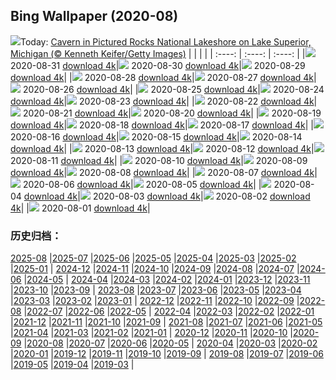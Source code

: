 ## Bing Wallpaper (2020-08)
![](http://cn.bing.com/th?id=OHR.PRNLCavern_EN-US7693319589_UHD.jpg&w=1000)Today: [Cavern in Pictured Rocks National Lakeshore on Lake Superior, Michigan (© Kenneth Keifer/Getty Images)](http://cn.bing.com/th?id=OHR.PRNLCavern_EN-US7693319589_UHD.jpg)
|      |      |      |
| :----: | :----: | :----: |
|![](http://cn.bing.com/th?id=OHR.PRNLCavern_EN-US7693319589_UHD.jpg&pid=hp&w=384&h=216&rs=1&c=4) 2020-08-31 [download 4k](http://cn.bing.com/th?id=OHR.PRNLCavern_EN-US7693319589_UHD.jpg)|![](http://cn.bing.com/th?id=OHR.MakeHay_EN-US3538917204_UHD.jpg&pid=hp&w=384&h=216&rs=1&c=4) 2020-08-30 [download 4k](http://cn.bing.com/th?id=OHR.MakeHay_EN-US3538917204_UHD.jpg)|![](http://cn.bing.com/th?id=OHR.BicycleSculptures_EN-US3449807795_UHD.jpg&pid=hp&w=384&h=216&rs=1&c=4) 2020-08-29 [download 4k](http://cn.bing.com/th?id=OHR.BicycleSculptures_EN-US3449807795_UHD.jpg)|
|![](http://cn.bing.com/th?id=OHR.MonteCristo_EN-US3353853394_UHD.jpg&pid=hp&w=384&h=216&rs=1&c=4) 2020-08-28 [download 4k](http://cn.bing.com/th?id=OHR.MonteCristo_EN-US3353853394_UHD.jpg)|![](http://cn.bing.com/th?id=OHR.SailingStone_EN-US8158160103_UHD.jpg&pid=hp&w=384&h=216&rs=1&c=4) 2020-08-27 [download 4k](http://cn.bing.com/th?id=OHR.SailingStone_EN-US8158160103_UHD.jpg)|![](http://cn.bing.com/th?id=OHR.OkanaganSpots_EN-US8113040044_UHD.jpg&pid=hp&w=384&h=216&rs=1&c=4) 2020-08-26 [download 4k](http://cn.bing.com/th?id=OHR.OkanaganSpots_EN-US8113040044_UHD.jpg)|
|![](http://cn.bing.com/th?id=OHR.PancakeRocks_EN-US1220361824_UHD.jpg&pid=hp&w=384&h=216&rs=1&c=4) 2020-08-25 [download 4k](http://cn.bing.com/th?id=OHR.PancakeRocks_EN-US1220361824_UHD.jpg)|![](http://cn.bing.com/th?id=OHR.CrystalRiver_EN-US8025232239_UHD.jpg&pid=hp&w=384&h=216&rs=1&c=4) 2020-08-24 [download 4k](http://cn.bing.com/th?id=OHR.CrystalRiver_EN-US8025232239_UHD.jpg)|![](http://cn.bing.com/th?id=OHR.AugustStargazing_EN-US7610682262_UHD.jpg&pid=hp&w=384&h=216&rs=1&c=4) 2020-08-23 [download 4k](http://cn.bing.com/th?id=OHR.AugustStargazing_EN-US7610682262_UHD.jpg)|
|![](http://cn.bing.com/th?id=OHR.UrquhartCastle_EN-US7977703153_UHD.jpg&pid=hp&w=384&h=216&rs=1&c=4) 2020-08-22 [download 4k](http://cn.bing.com/th?id=OHR.UrquhartCastle_EN-US7977703153_UHD.jpg)|![](http://cn.bing.com/th?id=OHR.MulticolorBuoys_EN-US7941972841_UHD.jpg&pid=hp&w=384&h=216&rs=1&c=4) 2020-08-21 [download 4k](http://cn.bing.com/th?id=OHR.MulticolorBuoys_EN-US7941972841_UHD.jpg)|![](http://cn.bing.com/th?id=OHR.IcelandHighlands_EN-US7904530738_UHD.jpg&pid=hp&w=384&h=216&rs=1&c=4) 2020-08-20 [download 4k](http://cn.bing.com/th?id=OHR.IcelandHighlands_EN-US7904530738_UHD.jpg)|
|![](http://cn.bing.com/th?id=OHR.PhotographyEmperor_EN-US7865787520_UHD.jpg&pid=hp&w=384&h=216&rs=1&c=4) 2020-08-19 [download 4k](http://cn.bing.com/th?id=OHR.PhotographyEmperor_EN-US7865787520_UHD.jpg)|![](http://cn.bing.com/th?id=OHR.TennesseeWoman_EN-US7833645016_UHD.jpg&pid=hp&w=384&h=216&rs=1&c=4) 2020-08-18 [download 4k](http://cn.bing.com/th?id=OHR.TennesseeWoman_EN-US7833645016_UHD.jpg)|![](http://cn.bing.com/th?id=OHR.BorobudurTemple_EN-US7797430626_UHD.jpg&pid=hp&w=384&h=216&rs=1&c=4) 2020-08-17 [download 4k](http://cn.bing.com/th?id=OHR.BorobudurTemple_EN-US7797430626_UHD.jpg)|
|![](http://cn.bing.com/th?id=OHR.BurrowingOwl_EN-US7737468266_UHD.jpg&pid=hp&w=384&h=216&rs=1&c=4) 2020-08-16 [download 4k](http://cn.bing.com/th?id=OHR.BurrowingOwl_EN-US7737468266_UHD.jpg)|![](http://cn.bing.com/th?id=OHR.AcadianDay_EN-US7700672584_UHD.jpg&pid=hp&w=384&h=216&rs=1&c=4) 2020-08-15 [download 4k](http://cn.bing.com/th?id=OHR.AcadianDay_EN-US7700672584_UHD.jpg)|![](http://cn.bing.com/th?id=OHR.HuntsMesa_EN-US7660712032_UHD.jpg&pid=hp&w=384&h=216&rs=1&c=4) 2020-08-14 [download 4k](http://cn.bing.com/th?id=OHR.HuntsMesa_EN-US7660712032_UHD.jpg)|
|![](http://cn.bing.com/th?id=OHR.WWMatera_EN-US7770749293_UHD.jpg&pid=hp&w=384&h=216&rs=1&c=4) 2020-08-13 [download 4k](http://cn.bing.com/th?id=OHR.WWMatera_EN-US7770749293_UHD.jpg)|![](http://cn.bing.com/th?id=OHR.TRex_EN-US7513536381_UHD.jpg&pid=hp&w=384&h=216&rs=1&c=4) 2020-08-12 [download 4k](http://cn.bing.com/th?id=OHR.TRex_EN-US7513536381_UHD.jpg)|![](http://cn.bing.com/th?id=OHR.SeaFireflies_EN-US7467298206_UHD.jpg&pid=hp&w=384&h=216&rs=1&c=4) 2020-08-11 [download 4k](http://cn.bing.com/th?id=OHR.SeaFireflies_EN-US7467298206_UHD.jpg)|
|![](http://cn.bing.com/th?id=OHR.LionDay_EN-US7411831317_UHD.jpg&pid=hp&w=384&h=216&rs=1&c=4) 2020-08-10 [download 4k](http://cn.bing.com/th?id=OHR.LionDay_EN-US7411831317_UHD.jpg)|![](http://cn.bing.com/th?id=OHR.LassenPeak_EN-US7363073851_UHD.jpg&pid=hp&w=384&h=216&rs=1&c=4) 2020-08-09 [download 4k](http://cn.bing.com/th?id=OHR.LassenPeak_EN-US7363073851_UHD.jpg)|![](http://cn.bing.com/th?id=OHR.InfinityBridge_EN-US7273466905_UHD.jpg&pid=hp&w=384&h=216&rs=1&c=4) 2020-08-08 [download 4k](http://cn.bing.com/th?id=OHR.InfinityBridge_EN-US7273466905_UHD.jpg)|
|![](http://cn.bing.com/th?id=OHR.WhaleHug_EN-US7230997767_UHD.jpg&pid=hp&w=384&h=216&rs=1&c=4) 2020-08-07 [download 4k](http://cn.bing.com/th?id=OHR.WhaleHug_EN-US7230997767_UHD.jpg)|![](http://cn.bing.com/th?id=OHR.Rettungsstation_EN-US6913294738_UHD.jpg&pid=hp&w=384&h=216&rs=1&c=4) 2020-08-06 [download 4k](http://cn.bing.com/th?id=OHR.Rettungsstation_EN-US6913294738_UHD.jpg)|![](http://cn.bing.com/th?id=OHR.OysterFarm_EN-US6831036158_UHD.jpg&pid=hp&w=384&h=216&rs=1&c=4) 2020-08-05 [download 4k](http://cn.bing.com/th?id=OHR.OysterFarm_EN-US6831036158_UHD.jpg)|
|![](http://cn.bing.com/th?id=OHR.VirginiaDeer_EN-US6758916176_UHD.jpg&pid=hp&w=384&h=216&rs=1&c=4) 2020-08-04 [download 4k](http://cn.bing.com/th?id=OHR.VirginiaDeer_EN-US6758916176_UHD.jpg)|![](http://cn.bing.com/th?id=OHR.SaguaroLightning_EN-US6580736553_UHD.jpg&pid=hp&w=384&h=216&rs=1&c=4) 2020-08-03 [download 4k](http://cn.bing.com/th?id=OHR.SaguaroLightning_EN-US6580736553_UHD.jpg)|![](http://cn.bing.com/th?id=OHR.IsolaBella_EN-US6478889007_UHD.jpg&pid=hp&w=384&h=216&rs=1&c=4) 2020-08-02 [download 4k](http://cn.bing.com/th?id=OHR.IsolaBella_EN-US6478889007_UHD.jpg)|
|![](http://cn.bing.com/th?id=OHR.LavaShip_EN-US6422813488_UHD.jpg&pid=hp&w=384&h=216&rs=1&c=4) 2020-08-01 [download 4k](http://cn.bing.com/th?id=OHR.LavaShip_EN-US6422813488_UHD.jpg)|
### 历史归档：
[2025-08](/picture/2025-08/) |[2025-07](/picture/2025-07/) |[2025-06](/picture/2025-06/) |[2025-05](/picture/2025-05/) |[2025-04](/picture/2025-04/) |[2025-03](/picture/2025-03/) |[2025-02](/picture/2025-02/) |[2025-01](/picture/2025-01/) |
[2024-12](/picture/2024-12/) |[2024-11](/picture/2024-11/) |[2024-10](/picture/2024-10/) |[2024-09](/picture/2024-09/) |[2024-08](/picture/2024-08/) |[2024-07](/picture/2024-07/) |[2024-06](/picture/2024-06/) |[2024-05](/picture/2024-05/) |
[2024-04](/picture/2024-04/) |[2024-03](/picture/2024-03/) |[2024-02](/picture/2024-02/) |[2024-01](/picture/2024-01/) |[2023-12](/picture/2023-12/) |[2023-11](/picture/2023-11/) |[2023-10](/picture/2023-10/) |[2023-09](/picture/2023-09/) |
[2023-08](/picture/2023-08/) |[2023-07](/picture/2023-07/) |[2023-06](/picture/2023-06/) |[2023-05](/picture/2023-05/) |[2023-04](/picture/2023-04/) |[2023-03](/picture/2023-03/) |[2023-02](/picture/2023-02/) |[2023-01](/picture/2023-01/) |
[2022-12](/picture/2022-12/) |[2022-11](/picture/2022-11/) |[2022-10](/picture/2022-10/) |[2022-09](/picture/2022-09/) |[2022-08](/picture/2022-08/) |[2022-07](/picture/2022-07/) |[2022-06](/picture/2022-06/) |[2022-05](/picture/2022-05/) |
[2022-04](/picture/2022-04/) |[2022-03](/picture/2022-03/) |[2022-02](/picture/2022-02/) |[2022-01](/picture/2022-01/) |[2021-12](/picture/2021-12/) |[2021-11](/picture/2021-11/) |[2021-10](/picture/2021-10/) |[2021-09](/picture/2021-09/) |
[2021-08](/picture/2021-08/) |[2021-07](/picture/2021-07/) |[2021-06](/picture/2021-06/) |[2021-05](/picture/2021-05/) |[2021-04](/picture/2021-04/) |[2021-03](/picture/2021-03/) |[2021-02](/picture/2021-02/) |[2021-01](/picture/2021-01/) |
[2020-12](/picture/2020-12/) |[2020-11](/picture/2020-11/) |[2020-10](/picture/2020-10/) |[2020-09](/picture/2020-09/) |[2020-08](/picture/2020-08/) |[2020-07](/picture/2020-07/) |[2020-06](/picture/2020-06/) |[2020-05](/picture/2020-05/) |
[2020-04](/picture/2020-04/) |[2020-03](/picture/2020-03/) |[2020-02](/picture/2020-02/) |[2020-01](/picture/2020-01/) |[2019-12](/picture/2019-12/) |[2019-11](/picture/2019-11/) |[2019-10](/picture/2019-10/) |[2019-09](/picture/2019-09/) |
[2019-08](/picture/2019-08/) |[2019-07](/picture/2019-07/) |[2019-06](/picture/2019-06/) |[2019-05](/picture/2019-05/) |[2019-04](/picture/2019-04/) |[2019-03](/picture/2019-03/) |
